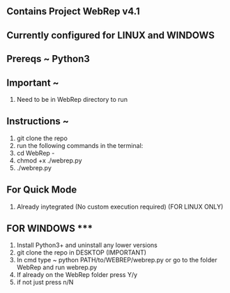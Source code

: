 ## Contains Project WebRep v4.1
## Currently configured for LINUX and WINDOWS

## Prereqs ~ Python3

## Important ~
1. Need to be in WebRep directory to run

## Instructions ~
1. git clone the repo
2. run the following commands in the terminal:
3. cd WebRep - <version>
4. chmod +x ./webrep.py
5. ./webrep.py

## For Quick Mode
1. Already inytegrated (No custom execution required) (FOR LINUX ONLY)

## FOR WINDOWS ***
1. Install Python3+ and uninstall any lower versions
2. git clone the repo in DESKTOP (IMPORTANT)
3. In cmd type ~ python PATH/to/WEBREP/webrep.py or go to the folder WebRep and run webrep.py
4. If already on the WebRep folder press Y/y
5. if not just press n/N 

